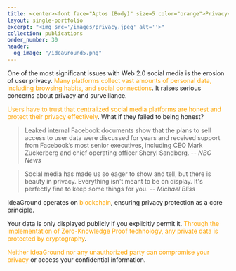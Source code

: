 ```yaml
---
title: <center><font face="Aptos (Body)" size=5 color="orange">Privacy</font><center>
layout: single-portfolio
excerpt: "<img src='/images/privacy.jpeg' alt=''>"
collection: publications
order_number: 30
header: 
  og_image: "/ideaGround5.png"
---
```


One of the most significant issues with Web 2.0 social media is the erosion of user privacy. <span style="color:orange">Many platforms collect vast amounts of personal data, including browsing habits, and social connections</span>. It raises serious concerns about privacy and surveillance. 

<span style="color:orange">Users have to trust that centralized social media platforms are honest and protect their privacy effectively</span>. What if they failed to being honest?

> Leaked internal Facebook documents show that the plans to sell access to user data were discussed for years and received support from Facebook’s most senior executives, including CEO Mark Zuckerberg and chief operating officer Sheryl Sandberg. 
*-- NBC News*


> Social media has made us so eager to show and tell, but there is beauty in privacy. Everything isn't meant to be on display. It's perfectly fine to keep some things for you. 
*-- Michael Bliss*

IdeaGround operates on <span style="color:orange">blockchain</span>, ensuring privacy protection as a core principle. 

Your data is only displayed publicly if you explicitly permit it. <span style="color:orange">Through the implementation of Zero-Knowledge Proof technology, any private data is protected by cryptography</span>. 

<span style="color:orange">Neither ideaGround nor any unauthorized party can compromise your privacy</span> or access your confidential information.